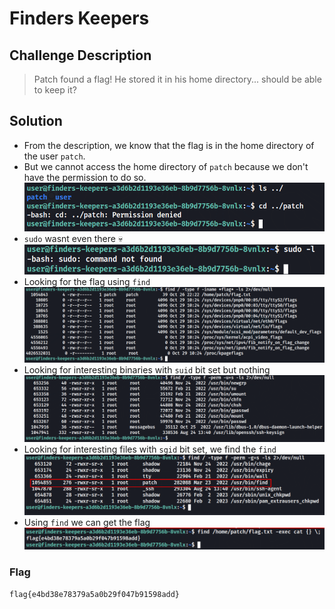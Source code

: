 # Finders Keepers

## Challenge Description
> Patch found a flag! He stored it in his home directory... should be able to keep it?

## Solution
* From the description, we know that the flag is in the home directory of the user `patch`.
* But we cannot access the home directory of `patch` because we don't have the permission to do so.
![patch](image.png)
* `sudo` wasnt even there 💀
![sudo](image-1.png)
* Looking for the flag using `find`
![Alt text](image-2.png)
* Looking for interesting binaries with `suid` bit set but nothing
![suid](image-3.png)
* Looking for interesting files with `sgid` bit set, we find the `find`
![sgid](image-4.png)
* Using `find` we can get the flag
![flag](image-5.png)

### Flag
```
flag{e4bd38e78379a5a0b29f047b91598add}
```
